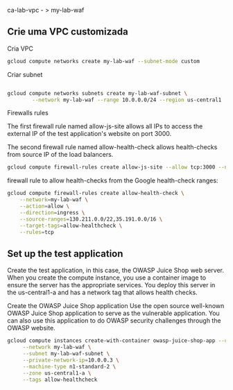 ca-lab-vpc - > my-lab-waf

## Crie uma VPC customizada

Cria VPC
```sh
gcloud compute networks create my-lab-waf --subnet-mode custom

```

Criar subnet
```sh

gcloud compute networks subnets create my-lab-waf-subnet \
        --network my-lab-waf --range 10.0.0.0/24 --region us-central1
```` 
Firewalls rules

The first firewall rule named allow-js-site allows all IPs to access the external IP of the test application's website on port 3000.

The second firewall rule named allow-health-check allows health-checks from source IP of the load balancers.
```sh
gcloud compute firewall-rules create allow-js-site --allow tcp:3000 --network my-lab-waf
```` 

firewall rule to allow health-checks from the Google health-check ranges:
```sh
gcloud compute firewall-rules create allow-health-check \
    --network=my-lab-waf \
    --action=allow \
    --direction=ingress \
    --source-ranges=130.211.0.0/22,35.191.0.0/16 \
    --target-tags=allow-healthcheck \
    --rules=tcp
```` 

## Set up the test application
Create the test application, in this case, the OWASP Juice Shop web server. When you create the compute instance, you use a container image to ensure the server has the appropriate services. You deploy this server in the us-central1-a and has a network tag that allows health checks.

Create the OWASP Juice Shop application
Use the open source well-known OWASP Juice Shop application to serve as the vulnerable application. You can also use this application to do OWASP security challenges through the OWASP website.

```sh
gcloud compute instances create-with-container owasp-juice-shop-app --container-image bkimminich/juice-shop \
     --network my-lab-waf \
     --subnet my-lab-waf-subnet \
     --private-network-ip=10.0.0.3 \
     --machine-type n1-standard-2 \
     --zone us-central1-a \
     --tags allow-healthcheck
```` 

```sh

```` 

```sh

```` 

```sh

```` 

```sh

```` 

```sh

```` 

